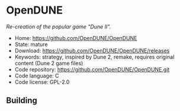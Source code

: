 # OpenDUNE

_Re-creation of the popular game "Dune II"._

- Home: https://github.com/OpenDUNE/OpenDUNE
- State: mature
- Download: https://github.com/OpenDUNE/OpenDUNE/releases
- Keywords: strategy, inspired by Dune 2, remake, requires original content (Dune 2 game files)
- Code repository: https://github.com/OpenDUNE/OpenDUNE.git
- Code language: C
- Code license: GPL-2.0

## Building

